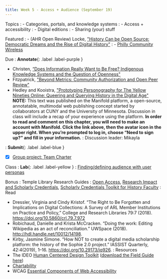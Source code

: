```yaml
---
title: Week 5 - Access + Audience (September 19)
---
```


Topics
: - Categories, portals, and knowledge systems
: - Access + accessibility
: - Digital editions
: - Sharing (your) stuff

Featured
: - (AHR Open Review) Locke, ["History Can be Open Source: Democratic Dreams and the Rise of Digital History"](https://ahropenreview.com/)
: - [Philly Community Wireless](https://phillycommunitywireless.org/)


Due
: **Annotate**{: .label .label-purple }
  - Christen, [“Does Information Really Want to Be Free? Indigenous Knowledge Systems and the Question of Openness"](https://github.com/HIST5152/pdfs/blob/main/Christen_DoesInformationReallyWanttobeFree.pdf?raw=true)
  - Fitzpatrick, ["Beyond Metrics: Community Authorization and Open Peer Review"](https://github.com/HIST5152/pdfs/blob/main/Fitzpatrick_BeyondMetrics.pdf?raw=true)
  - Hedley and Kooistra, ["Prototyping Personography for The Yellow Nineties Online: Queering and Querying History in the Digital Age"](https://dhdebates.gc.cuny.edu/read/untitled-4e08b137-aec5-49a4-83c0-38258425f145/section/8e224811-5779-4444-9dbf-011f71cb1d4b) **NOTE:** This text was published on the Manifold platform, a open-source, annotatable, multimodal web publishing concept started by collaborators at CUNY and the University of Minnesota. Discussion in class will include a recap of your experience using the platform. **In order to read and comment on this chapter, you will need to make an account with Manifold. Click the link above, then the avatar icon in the upper right. When you’re prompted to log in, choose “Need to sign up?” and fill in your information.**
: Discussion leader: Mikayla

: **Submit**{: .label .label-blue }
  - [x] [Group project: Team Charter](https://hist5152.github.io/fall22/assignments/#the-team-charter)


Class 
: **Lab**{: .label .label-yellow } 
: [Finding/defining audience with user personas](https://github.com/HIST5152/labs/blob/32bfc995d5b6d12c5e8a5ae72273532ce9dab93d/definingaudience.md)

Bonus
: Temple Library Research Guides
    : [Open Access](https://guides.temple.edu/openaccess), [Research Impact and Scholarly Credentials](https://guides.temple.edu/toolkit), [Scholarly Credentials Toolkit for History Faculty](https://guides.temple.edu/history_cred)
: Read
- Dressler, Virginia and Cindy Kristof. “The Right to Be Forgotten and Implications on Digital Collections: A Survey of ARL Member Institutions on Practice and Policy,” College and Research Libraries 79:7 (2018). https://doi.org/10.5860/crl.79.7.972
- Robichaud, Danielle and Krista McCracken. “Doing the work: Editing Wikipedia as an act of reconciliation.” UWSpace (2018). http://hdl.handle.net/10012/14198.
- Kirby, Jasmine Simone. “How NOT to create a digital media scholarship platform: the history of the Sophie 2.0 project.” IASSIST Quarterly, 42:4(2019), 1–16. https://doi.org/10.29173/iq926.
: Resources
- The IDEO [Human Centered Design Toolkit](https://www.designkit.org/) ([download the Field Guide here](https://github.com/HIST5152/pdfs/blob/main/Field%20Guide%20to%20Human-Centered%20Design_IDEOorg_English-0f60d33bce6b870e7d80f9cc1642c8e7.pdf))
- [Chartability](https://chartability.fizz.studio/)
- WCAG [Essential Components of Web Accessibility](https://www.w3.org/WAI/fundamentals/components/)